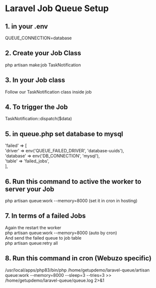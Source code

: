 # Laravel Job Queue Setup

## 1. in your .env
QUEUE_CONNECTION=database

## 2. Create your Job Class
php artisan make:job TaskNotification

## 3. In your Job class
Follow our TaskNotification class inside job

## 4. To trigger the Job 
TaskNotification::dispatch($data)

## 5. in queue.php set database to mysql
'failed' => [<br>
    'driver' => env('QUEUE_FAILED_DRIVER', 'database-uuids'),<br>
    'database' => env('DB_CONNECTION', 'mysql'),<br>
    'table' => 'failed_jobs',<br>
],

## 6. Run this command to active the worker to server your Job
php artisan queue:work --memory=8000 (set it in cron in hosting)

## 7. In terms of a failed Jobs
Again the restart the worker<br>
php artisan queue:work --memory=8000 (auto by cron)<br>
And send the failed queue to job table<br>
php artisan queue:retry all

## 8. Run this command in cron (Webuzo specific)
/usr/local/apps/php83/bin/php /home/getupdemo/laravel-queue/artisan queue:work --memory=8000 --sleep=3 --tries=3 >> /home/getupdemo/laravel-queue/queue.log 2>&1
